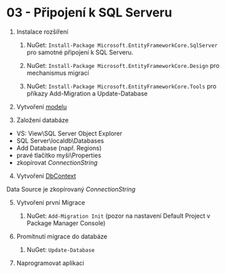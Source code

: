 ﻿# 03 - Připojení k SQL Serveru
1. Instalace rozšíření

    1. NuGet: `Install-Package Microsoft.EntityFrameworkCore.SqlServer` pro samotné připojení k SQL Serveru.
    
    1. NuGet: `Install-Package Microsoft.EntityFrameworkCore.Design` pro mechanismus migrací
    
    1. NuGet: `Install-Package Microsoft.EntityFrameworkCore.Tools` pro příkazy Add-Migration a Update-Database
    
2. Vytvoření [modelu](https://github.com/MichalStehlik/EfcExamples/tree/master/Efc03SqlServerConsole/Data)

3. Založení databáze

- VS: View\SQL Server Object Explorer
- SQL Server\localdb\Databases
- Add Database (např. Regions)
- pravé tlačítko myši\Properties
- zkopírovat *ConnectionString*

4. Vytvoření [DbContext](https://github.com/MichalStehlik/EfcExamples/blob/master/Efc03SqlServerConsole/Data/ApplicationDbContext.cs)

Data Source je zkopírovaný *ConnectionString*

5. Vytvoření první Migrace
    1. NuGet: `Add-Migration Init` (pozor na nastavení Default Project v Package Manager Console)

6. Promítnutí migrace do databáze
    1. NuGet: `Update-Database`

7. Naprogramovat aplikaci
